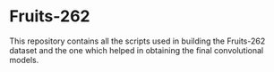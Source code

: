 # Fruits-262
This repository contains all the scripts used in building the Fruits-262 dataset and the one which helped in obtaining the final convolutional models.
